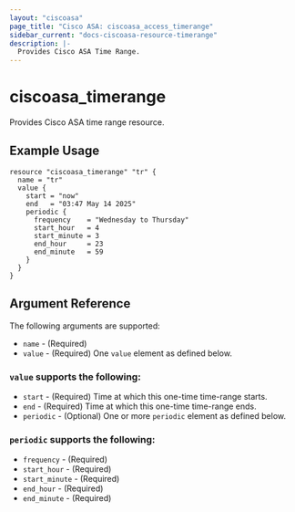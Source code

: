 ```yaml
---
layout: "ciscoasa"
page_title: "Cisco ASA: ciscoasa_access_timerange"
sidebar_current: "docs-ciscoasa-resource-timerange"
description: |-
  Provides Cisco ASA Time Range.
---
```


# ciscoasa_timerange

Provides Cisco ASA time range resource.

## Example Usage

```hcl
resource "ciscoasa_timerange" "tr" {
  name = "tr"
  value {
    start = "now"
    end   = "03:47 May 14 2025"
    periodic {
      frequency    = "Wednesday to Thursday"
      start_hour   = 4
      start_minute = 3
      end_hour     = 23
      end_minute   = 59
    }
  }
}
```

## Argument Reference

The following arguments are supported:

* `name` - (Required)
* `value` - (Required) One `value` element as defined below.

### `value` supports the following:

* `start` - (Required) Time at which this one-time time-range starts.
* `end` - (Required) Time at which this one-time time-range ends.
* `periodic` - (Optional) One or more `periodic` element as defined below.

### `periodic` supports the following:

* `frequency` - (Required)
* `start_hour` - (Required)
* `start_minute` - (Required)
* `end_hour` - (Required)
* `end_minute` - (Required)
